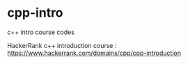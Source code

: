 # cpp-intro
c++ intro course codes

HackerRank c++ introduction course : https://www.hackerrank.com/domains/cpp/cpp-introduction

